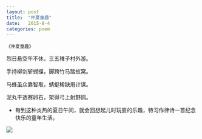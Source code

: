 ```yaml
---
layout: post
title:  "仲夏童趣"
date:   2015-8-4
categories: poem
---
```

`《仲夏童趣》`

烈日悬空午不休，三五稚子村外游。

手持柳剑斩蝴蝶，脚跨竹马踏蚁窝。

马蜂虽众靠智取，蜻蜓稀缺用计谋。

泥丸干透赛卵石，架得弓上射野鸥。

<!--more-->

- 每到这种炎热的夏日午间，就会回想起儿时玩耍的乐趣，特习作律诗一首纪念快乐的童年生活。

![]({{site.url}}/Images/9.png)